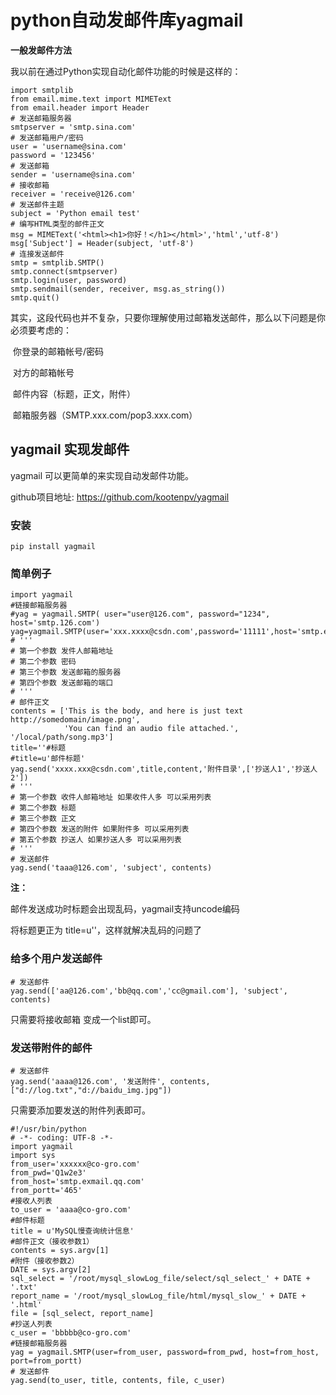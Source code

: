 # python自动发邮件库yagmail



**一般发邮件方法**

我以前在通过Python实现自动化邮件功能的时候是这样的：

 

```
import smtplib
from email.mime.text import MIMEText
from email.header import Header
# 发送邮箱服务器
smtpserver = 'smtp.sina.com'
# 发送邮箱用户/密码
user = 'username@sina.com'
password = '123456'
# 发送邮箱
sender = 'username@sina.com'
# 接收邮箱
receiver = 'receive@126.com'
# 发送邮件主题
subject = 'Python email test'
# 编写HTML类型的邮件正文
msg = MIMEText('<html><h1>你好！</h1></html>','html','utf-8')
msg['Subject'] = Header(subject, 'utf-8')
# 连接发送邮件
smtp = smtplib.SMTP()
smtp.connect(smtpserver)
smtp.login(user, password)
smtp.sendmail(sender, receiver, msg.as_string())
smtp.quit()
```

其实，这段代码也并不复杂，只要你理解使用过邮箱发送邮件，那么以下问题是你必须要考虑的：

​    你登录的邮箱帐号/密码

​    对方的邮箱帐号

​    邮件内容（标题，正文，附件）

​    邮箱服务器（SMTP.xxx.com/pop3.xxx.com）

## yagmail 实现发邮件

yagmail 可以更简单的来实现自动发邮件功能。

github项目地址: https://github.com/kootenpv/yagmail

### 安装

 

```
pip install yagmail
```

### 简单例子

 

```
import yagmail
#链接邮箱服务器
#yag = yagmail.SMTP( user="user@126.com", password="1234", host='smtp.126.com')
yag=yagmail.SMTP(user='xxx.xxxx@csdn.com',password='11111',host='smtp.exmail.qq.com',port=465)
# '''
# 第一个参数 发件人邮箱地址
# 第二个参数 密码
# 第三个参数 发送邮箱的服务器
# 第四个参数 发送邮箱的端口
# '''
# 邮件正文
contents = ['This is the body, and here is just text http://somedomain/image.png',
            'You can find an audio file attached.', '/local/path/song.mp3']
title=''#标题
#title=u'邮件标题'
yag.send('xxxx.xxx@csdn.com',title,content,'附件目录',['抄送人1','抄送人2'])
# '''
# 第一个参数 收件人邮箱地址 如果收件人多 可以采用列表
# 第二个参数 标题
# 第三个参数 正文
# 第四个参数 发送的附件 如果附件多 可以采用列表
# 第五个参数 抄送人 如果抄送人多 可以采用列表
# '''
# 发送邮件
yag.send('taaa@126.com', 'subject', contents)
```

**注：**

  邮件发送成功时标题会出现乱码，yagmail支持uncode编码

  将标题更正为 title=u''，这样就解决乱码的问题了

### 给多个用户发送邮件

 

```
# 发送邮件
yag.send(['aa@126.com','bb@qq.com','cc@gmail.com'], 'subject', contents)
```

只需要将接收邮箱 变成一个list即可。

### 发送带附件的邮件

 

```
# 发送邮件
yag.send('aaaa@126.com', '发送附件', contents, ["d://log.txt","d://baidu_img.jpg"])
```

只需要添加要发送的附件列表即可。

 

```
#!/usr/bin/python
# -*- coding: UTF-8 -*-
import yagmail
import sys
from_user='xxxxxx@co-gro.com'
from_pwd='Q1w2e3'
from_host='smtp.exmail.qq.com'
from_portt='465'
#接收人列表
to_user = 'aaaa@co-gro.com'
#邮件标题
title = u'MySQL慢查询统计信息'
#邮件正文（接收参数1）
contents = sys.argv[1]
#附件（接收参数2）
DATE = sys.argv[2]
sql_select = '/root/mysql_slowLog_file/select/sql_select_' + DATE + '.txt'
report_name = '/root/mysql_slowLog_file/html/mysql_slow_' + DATE + '.html'
file = [sql_select, report_name]
#抄送人列表
c_user = 'bbbbb@co-gro.com'
#链接邮箱服务器
yag = yagmail.SMTP(user=from_user, password=from_pwd, host=from_host, port=from_portt)
# 发送邮件
yag.send(to_user, title, contents, file, c_user)
```